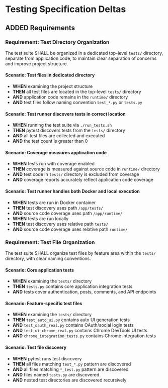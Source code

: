 # Testing Specification Deltas

## ADDED Requirements

### Requirement: Test Directory Organization

The test suite SHALL be organized in a dedicated top-level `tests/` directory, separate from application code, to maintain clear separation of concerns and improve project structure.

#### Scenario: Test files in dedicated directory
- **WHEN** examining the project structure
- **THEN** all test files are located in the top-level `tests/` directory
- **AND** application code remains in the `runtime/` directory
- **AND** test files follow naming convention `test_*.py` or `tests.py`

#### Scenario: Test runner discovers tests in correct location
- **WHEN** running the test suite via `./run_tests.sh`
- **THEN** pytest discovers tests from the `tests/` directory
- **AND** all test files are collected and executed
- **AND** the test count is greater than 0

#### Scenario: Coverage measures application code
- **WHEN** tests run with coverage enabled
- **THEN** coverage is measured against source code in `runtime/` directory
- **AND** test code in `tests/` directory is excluded from coverage
- **AND** coverage reports accurately reflect application code coverage

#### Scenario: Test runner handles both Docker and local execution
- **WHEN** tests are run in Docker container
- **THEN** test discovery uses path `/app/tests/`
- **AND** source code coverage uses path `/app/runtime/`
- **WHEN** tests are run locally
- **THEN** test discovery uses relative path `tests/`
- **AND** source code coverage uses relative path `runtime/`

### Requirement: Test File Organization

The test suite SHALL organize test files by feature area within the `tests/` directory, with clear naming conventions.

#### Scenario: Core application tests
- **WHEN** examining the `tests/` directory
- **THEN** `tests.py` contains core application integration tests
- **AND** tests cover authentication, posts, comments, and API endpoints

#### Scenario: Feature-specific test files
- **WHEN** examining the `tests/` directory
- **THEN** `test_auto_ui.py` contains auto UI generation tests
- **AND** `test_oauth_real.py` contains OAuth/social login tests
- **AND** `test_ui_chrome_real.py` contains Chrome DevTools UI tests
- **AND** `chrome_integration_tests.py` contains Chrome integration tests

#### Scenario: Test file discovery
- **WHEN** pytest runs test discovery
- **THEN** all files matching `test_*.py` pattern are discovered
- **AND** all files matching `*_test.py` pattern are discovered
- **AND** files named `tests.py` are discovered
- **AND** nested test directories are discovered recursively

